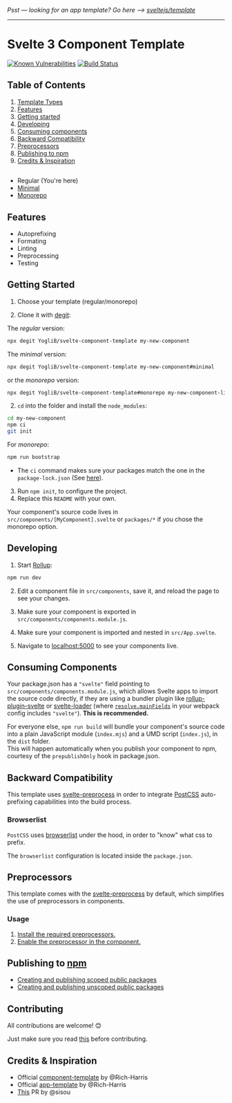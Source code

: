 _Psst — looking for an app template? Go here --> [sveltejs/template](https://github.com/sveltejs/template)_

---

# Svelte 3 Component Template

[![Known Vulnerabilities](https://snyk.io/test/github/YogliB/svelte-component-template/badge.svg)](https://snyk.io/test/github/YogliB/svelte-component-template) [![Build Status](https://travis-ci.org/YogliB/svelte-component-template.svg?branch=master)](https://travis-ci.org/YogliB/svelte-component-template)

## Table of Contents

1. [Template Types](#options)
2. [Features](#features)
3. [Getting started](#getting-started)
4. [Developing](#developing)
5. [Consuming components](#consuming-components)
6. [Backward Compatibility](#backward-compatibility)
7. [Preprocessors](#preprocessors)
8. [Publishing to npm](publishing-to-npm)
9. [Credits & Inspiration](#credits-&-inspiration)

##

-   Regular (You're here)
-   [Minimal](https://github.com/YogliB/svelte-component-template/tree/minimal)
-   [Monorepo](https://github.com/YogliB/svelte-component-template/tree/monorepo)

## Features

-   Autoprefixing
-   Formating
-   Linting
-   Preprocessing
-   Testing

## Getting Started

1. Choose your template (regular/monorepo)

2. Clone it with [degit](https://github.com/Rich-Harris/degit):

The _regular_ version:

```bash
npx degit YogliB/svelte-component-template my-new-component
```

The _minimal_ version:

```bash
npx degit YogliB/svelte-component-template my-new-component#minimal
```

or the _monorepo_ version:

```bash
npx degit YogliB/svelte-component-template#monorepo my-new-component-library
```

2. `cd` into the folder and install the `node_modules`:

```bash
cd my-new-component
npm ci
git init
```

For _monorepo_:

```bash
npm run bootstrap
```

-   The `ci` command makes sure your packages match the one in the `package-lock.json` (See [here](https://docs.npmjs.com/cli/ci.html)).

3. Run `npm init`, to configure the project.
4. Replace this `README` with your own.

Your component's source code lives in `src/components/[MyComponent].svelte` or `packages/*` if you chose the monorepo option.

## Developing

1. Start [Rollup](https://rollupjs.org):

```bash
npm run dev
```

2. Edit a component file in `src/components`, save it, and reload the page to see your changes.

3. Make sure your component is exported in `src/components/components.module.js`.

4. Make sure your component is imported and nested in `src/App.svelte`.

5. Navigate to [localhost:5000](http://localhost:5000) to see your components live.

## Consuming Components

Your package.json has a `"svelte"` field pointing to `src/components/components.module.js`, which allows Svelte apps to import the source code directly, if they are using a bundler plugin like [rollup-plugin-svelte](https://github.com/rollup/rollup-plugin-svelte) or [svelte-loader](https://github.com/sveltejs/svelte-loader) (where [`resolve.mainFields`](https://webpack.js.org/configuration/resolve/#resolve-mainfields) in your webpack config includes `"svelte"`). **This is recommended.**

For everyone else, `npm run build` will bundle your component's source code into a plain JavaScript module (`index.mjs`) and a UMD script (`index.js`), in the `dist` folder.<br>
This will happen automatically when you publish your component to npm, courtesy of the `prepublishOnly` hook in package.json.

## Backward Compatibility

This template uses [svelte-preprocess](https://github.com/kaisermann/svelte-preprocess) in order to integrate [PostCSS](https://postcss.org) auto-prefixing capabilities into the build process.

### Browserlist

`PostCSS` uses [browserlist](https://github.com/browserslist/browserslist) under the hood, in order to "know" what css to prefix.

The `browserlist` configuration is located inside the `package.json`.

## Preprocessors

This template comes with the [svelte-preprocess](https://github.com/kaisermann/svelte-preprocess) by default, which simplifies the use of preprocessors in components.

### Usage

1. [Install the required preprocessors.](https://github.com/kaisermann/svelte-preprocess#installation)
2. [Enable the preprocessor in the component.](https://github.com/kaisermann/svelte-preprocess#preprocessors-support)

## Publishing to [npm](https://www.npmjs.com)

-   [Creating and publishing scoped public packages](https://docs.npmjs.com/creating-and-publishing-scoped-public-packages)
-   [Creating and publishing unscoped public packages](https://docs.npmjs.com/creating-and-publishing-unscoped-public-packages)

## Contributing

All contributions are welcome! 😊

Just make sure you read [this](https://github.com/YogliB/svelte-component-template/blob/master/CONTRIBUTING.md) before contributing.

## Credits & Inspiration

-   Official [component-template](https://github.com/sveltejs/component-template) by @Rich-Harris
-   Official [app-template](https://github.com/sveltejs/template) by @Rich-Harris
-   [This](https://github.com/sveltejs/component-template/pull/5) PR by @sisou
